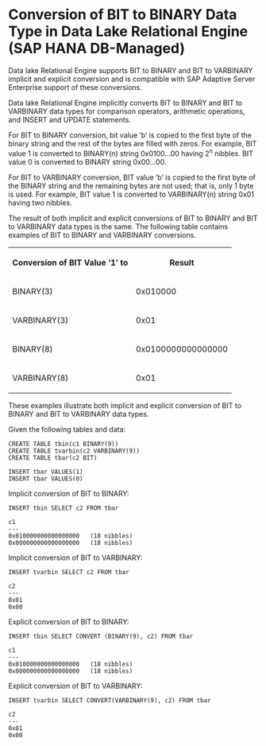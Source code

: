 <!-- loio3d37b2598f4948e080b7f589657c5f4c -->

# Conversion of BIT to BINARY Data Type in Data Lake Relational Engine \(SAP HANA DB-Managed\)

Data lake Relational Engine supports BIT to BINARY and BIT to VARBINARY implicit and explicit conversion and is compatible with SAP Adaptive Server Enterprise support of these conversions.

Data lake Relational Engine implicitly converts BIT to BINARY and BIT to VARBINARY data types for comparison operators, arithmetic operations, and INSERT and UPDATE statements.

For BIT to BINARY conversion, bit value ‘b’ is copied to the first byte of the binary string and the rest of the bytes are filled with zeros. For example, BIT value 1 is converted to BINARY\(n\) string 0x0100...00 having 2<sup>n</sup> nibbles. BIT value 0 is converted to BINARY string 0x00...00.

For BIT to VARBINARY conversion, BIT value ‘b’ is copied to the first byte of the BINARY string and the remaining bytes are not used; that is, only 1 byte is used. For example, BIT value 1 is converted to VARBINARY\(n\) string 0x01 having two nibbles.

The result of both implicit and explicit conversions of BIT to BINARY and BIT to VARBINARY data types is the same. The following table contains examples of BIT to BINARY and VARBINARY conversions.


<table>
<tr>
<th valign="top" rowspan="1">

Conversion of BIT Value ‘1’ to



</th>
<th valign="top" rowspan="1">

Result



</th>
</tr>
<tr>
<td valign="top" rowspan="1">

BINARY\(3\)



</td>
<td valign="top" rowspan="1">

0x010000



</td>
</tr>
<tr>
<td valign="top" rowspan="1">

VARBINARY\(3\)



</td>
<td valign="top" rowspan="1">

0x01



</td>
</tr>
<tr>
<td valign="top" rowspan="1">

BINARY\(8\)



</td>
<td valign="top" rowspan="1">

0x0100000000000000



</td>
</tr>
<tr>
<td valign="top" rowspan="1">

VARBINARY\(8\)



</td>
<td valign="top" rowspan="1">

0x01



</td>
</tr>
</table>

These examples illustrate both implicit and explicit conversion of BIT to BINARY and BIT to VARBINARY data types.

Given the following tables and data:

```
CREATE TABLE tbin(c1 BINARY(9))
CREATE TABLE tvarbin(c2 VARBINARY(9))
CREATE TABLE tbar(c2 BIT)

INSERT tbar VALUES(1)
INSERT tbar VALUES(0)
```

Implicit conversion of BIT to BINARY:

```
INSERT tbin SELECT c2 FROM tbar

c1
---
0x010000000000000000   (18 nibbles)
0x000000000000000000   (18 nibbles)
```

Implicit conversion of BIT to VARBINARY:

```
INSERT tvarbin SELECT c2 FROM tbar

c2
---
0x01
0x00
```

Explicit conversion of BIT to BINARY:

```
INSERT tbin SELECT CONVERT (BINARY(9), c2) FROM tbar

c1
---
0x010000000000000000   (18 nibbles)
0x000000000000000000   (18 nibbles)
```

Explicit conversion of BIT to VARBINARY:

```
INSERT tvarbin SELECT CONVERT(VARBINARY(9), c2) FROM tbar

c2
---
0x01
0x00
```

